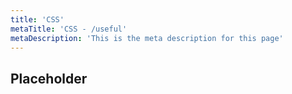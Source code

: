 ```yaml
---
title: 'CSS'
metaTitle: 'CSS - /useful'
metaDescription: 'This is the meta description for this page'
---
```


## Placeholder
